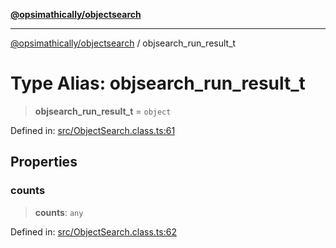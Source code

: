 [**@opsimathically/objectsearch**](../README.md)

***

[@opsimathically/objectsearch](../README.md) / objsearch\_run\_result\_t

# Type Alias: objsearch\_run\_result\_t

> **objsearch\_run\_result\_t** = `object`

Defined in: [src/ObjectSearch.class.ts:61](https://github.com/opsimathically/objectsearch/blob/0881bd7121c6c0bee9c3ad9b7f1fa3f364f28e99/src/ObjectSearch.class.ts#L61)

## Properties

### counts

> **counts**: `any`

Defined in: [src/ObjectSearch.class.ts:62](https://github.com/opsimathically/objectsearch/blob/0881bd7121c6c0bee9c3ad9b7f1fa3f364f28e99/src/ObjectSearch.class.ts#L62)

